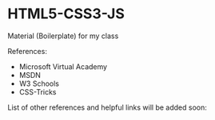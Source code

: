 # HTML5-CSS3-JS
Material (Boilerplate) for my class 

References:
- Microsoft Virtual Academy
- MSDN
- W3 Schools
- CSS-Tricks 

List of other references and helpful links will be added soon:
